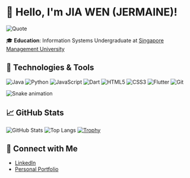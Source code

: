 # 👋 Hello, I'm JIA WEN (JERMAINE)!

![Quote](https://quotes-github-readme.vercel.app/api?type=horizontal&theme=light)


🎓 **Education**: Information Systems Undergraduate at [Singapore Management University](https://www.smu.edu.sg)

## 🔧 Technologies & Tools

![Java](https://img.shields.io/badge/Java-ED8B00?style=flat-square&logo=java&logoColor=white)
![Python](https://img.shields.io/badge/Python-3776AB?style=flat-square&logo=python&logoColor=white)
![JavaScript](https://img.shields.io/badge/JavaScript-F7DF1E?style=flat-square&logo=javascript&logoColor=black)
![Dart](https://img.shields.io/badge/Dart-0175C2?style=flat-square&logo=dart&logoColor=white)
![HTML5](https://img.shields.io/badge/HTML5-E34F26?style=flat-square&logo=html5&logoColor=white)
![CSS3](https://img.shields.io/badge/CSS3-1572B6?style=flat-square&logo=css3&logoColor=white)
![Flutter](https://img.shields.io/badge/Flutter-02569B?style=flat-square&logo=flutter&logoColor=white)
![Git](https://img.shields.io/badge/Git-F05032?style=flat-square&logo=git&logoColor=white)

![Snake animation](https://github.com/JIAWEN-NG/JIAWEN_NG/blob/output/github-contribution-grid-snake-dark.svg)



## 📈 GitHub Stats

![GitHub Stats](https://github-readme-stats.vercel.app/api?username=JIAWEN-NG&show_icons=true&theme=default)
![Top Langs](https://github-readme-stats.vercel.app/api/top-langs/?username=JIAWEN-NG&layout=compact&theme=default)
[![Trophy](https://github-profile-trophy.vercel.app/?username=JIAWEN-NG&theme=gruvbox&row=2&column=3)](https://github.com/ryo-ma/github-profile-trophy)




## 🔗 Connect with Me

- [LinkedIn](https://www.linkedin.com/in/ng-jia-wen-2002/)
- [Personal Portfolio](https://jiawen-ng.github.io/)


